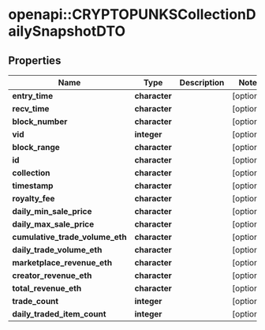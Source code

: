 # openapi::CRYPTOPUNKSCollectionDailySnapshotDTO


## Properties
Name | Type | Description | Notes
------------ | ------------- | ------------- | -------------
**entry_time** | **character** |  | [optional] 
**recv_time** | **character** |  | [optional] 
**block_number** | **character** |  | [optional] 
**vid** | **integer** |  | [optional] 
**block_range** | **character** |  | [optional] 
**id** | **character** |  | [optional] 
**collection** | **character** |  | [optional] 
**timestamp** | **character** |  | [optional] 
**royalty_fee** | **character** |  | [optional] 
**daily_min_sale_price** | **character** |  | [optional] 
**daily_max_sale_price** | **character** |  | [optional] 
**cumulative_trade_volume_eth** | **character** |  | [optional] 
**daily_trade_volume_eth** | **character** |  | [optional] 
**marketplace_revenue_eth** | **character** |  | [optional] 
**creator_revenue_eth** | **character** |  | [optional] 
**total_revenue_eth** | **character** |  | [optional] 
**trade_count** | **integer** |  | [optional] 
**daily_traded_item_count** | **integer** |  | [optional] 


